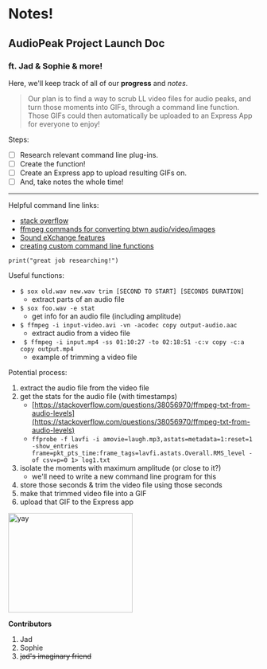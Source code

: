 # Notes!

## AudioPeak Project Launch Doc

### ft. Jad & Sophie & more!

Here, we'll keep track of all of our **progress** and *notes*.

> Our plan is to find a way to scrub LL video files for audio peaks, and turn those moments into GIFs, through a command line function. Those GIFs could then automatically be uploaded to an Express App for everyone to enjoy!

Steps:
- [ ] Research relevant command line plug-ins.
- [ ] Create the function!
- [ ] Create an Express app to upload resulting GIFs on.
- [ ] And, take notes the whole time!

---

Helpful command line links:
- [stack overflow](https://stackoverflow.com/questions/4420208/finding-audio-peaks-in-video-files)
- [ffmpeg commands for converting btwn audio/video/images](https://www.tecmint.com/ffmpeg-commands-for-video-audio-and-image-conversion-in-linux/)
- [Sound eXchange features ](http://sox.sourceforge.net/Docs/Features)
- [creating custom command line functions](https://codeburst.io/learn-how-to-create-custom-bash-commands-in-less-than-4-minutes-6d4ceadd9590medium.com/devnetwork/how-to-create-your-own-custom-terminal-commands-c5008782a78e)

`print("great job researching!")`

Useful functions:
- `$ sox old.wav new.wav trim [SECOND TO START] [SECONDS DURATION]`
	- extract parts of an audio file
- `$ sox foo.wav -e stat`
	- get info for an audio file (including amplitude)
- `$ ffmpeg -i input-video.avi -vn -acodec copy output-audio.aac`
	- extract audio from a video file
- ` $ ffmpeg -i input.mp4 -ss 01:10:27 -to 02:18:51 -c:v copy -c:a copy output.mp4`
	- example of trimming a video file

Potential process:
1. extract the audio file from the video file
2. get the stats for the audio file (with timestamps)
	- [https://stackoverflow.com/questions/38056970/ffmpeg-txt-from-audio-levels](https://stackoverflow.com/questions/38056970/ffmpeg-txt-from-audio-levels)
	- ` ffprobe -f lavfi -i amovie=laugh.mp3,astats=metadata=1:reset=1 -show_entries frame=pkt_pts_time:frame_tags=lavfi.astats.Overall.RMS_level -of csv=p=0 1> log1.txt `
3. isolate the moments with maximum amplitude (or close to it?)
	- we'll need to write a new command line program for this
4. store those seconds & trim the video file using those seconds
5. make that trimmed video file into a GIF
6. upload that GIF to the Express app

<img src="https://cdn.shopify.com/s/files/1/0080/8372/products/tattly_yay_burst_mike_lowery_00_1024x1024@2x.png?v=1566225019"  alt="yay"  style="width:250px;height:200px;">

**Contributors**
1. Jad
2. Sophie
3. ~~jad's imaginary friend~~

<!--stackedit_data:
eyJoaXN0b3J5IjpbLTEyNTkxMDEwMzAsLTkyMDY4OTQyNiwtMT
c3NDYwODA0MCwyMDMwODMyNTcxLDExODAzNTI0MTksMjkzMDYz
NDk2LDk2NTk3MDA4MSwtMTE1ODQwOTEzMSwyMDk2ODY5ODQ2LD
M2NzYzNzY2OCw4ODMzMzU5OTIsMTE5Njk3Mjg2OSw2NzM5MTAy
MjQsOTE2ODIyMTksNDc4MDE1OTIxLC0xOTU5NjU4MzUyLDI2ND
AxNjgyOCwtMTU4OTg0ODExNywyMjA0NTUxNTIsLTI2NTAxNTI4
MF19
-->